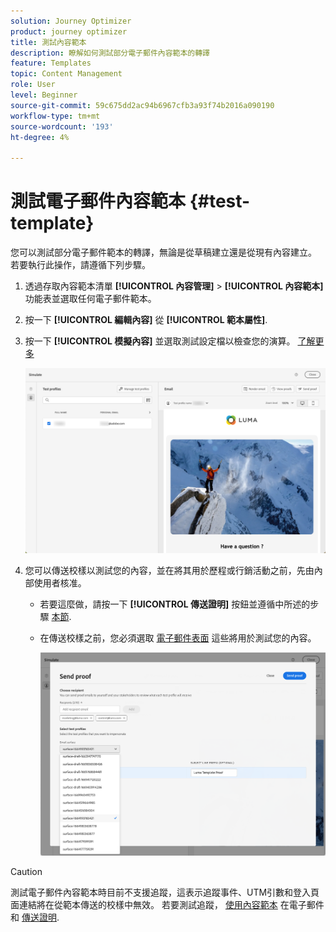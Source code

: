 ```yaml
---
solution: Journey Optimizer
product: journey optimizer
title: 測試內容範本
description: 瞭解如何測試部分電子郵件內容範本的轉譯
feature: Templates
topic: Content Management
role: User
level: Beginner
source-git-commit: 59c675dd2ac94b6967cfb3a93f74b2016a090190
workflow-type: tm+mt
source-wordcount: '193'
ht-degree: 4%

---
```


# 測試電子郵件內容範本 {#test-template}

您可以測試部分電子郵件範本的轉譯，無論是從草稿建立還是從現有內容建立。 若要執行此操作，請遵循下列步驟。

1. 透過存取內容範本清單 **[!UICONTROL 內容管理]** > **[!UICONTROL 內容範本]** 功能表並選取任何電子郵件範本。

1. 按一下 **[!UICONTROL 編輯內容]** 從 **[!UICONTROL 範本屬性]**.

1. 按一下 **[!UICONTROL 模擬內容]** 並選取測試設定檔以檢查您的演算。 [了解更多](../content-management/preview-test.md)

   ![](assets/content-template-stimulate.png)

1. 您可以傳送校樣以測試您的內容，並在將其用於歷程或行銷活動之前，先由內部使用者核准。

   * 若要這麼做，請按一下 **[!UICONTROL 傳送證明]** 按鈕並遵循中所述的步驟 [本節](../content-management/proofs.md).

   * 在傳送校樣之前，您必須選取 [電子郵件表面](../configuration/channel-surfaces.md) 這些將用於測試您的內容。

     ![](assets/content-template-stimulate-proof-surface.png)

>[!CAUTION]
>
>測試電子郵件內容範本時目前不支援追蹤，這表示追蹤事件、UTM引數和登入頁面連結將在從範本傳送的校樣中無效。 若要測試追蹤， [使用內容範本](../email/use-email-templates.md) 在電子郵件和 [傳送證明](../content-management/preview-test.md#send-proofs).
